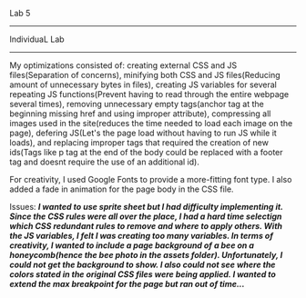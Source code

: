 Lab 5
_____________________________
IndividuaL Lab
_____________________________


My optimizations consisted of: creating external CSS and JS files(Separation of concerns), minifying both CSS and JS files(Reducing amount of unnecessary bytes in files), creating JS variables for several repeating JS functions(Prevent having to read through the entire webpage several times), removing unnecessary empty tags(anchor tag at the beginning missing href and using improper attribute), compressing all images used in the site(reduces the time needed to load each image on the page), defering JS(Let's the page load without having to run JS while it loads), and replacing improper tags that required the creation of new ids(Tags like p tag at the end of the body could be replaced with a footer tag and doesnt require the use of an additional id).

For creativity, I used Google Fonts to provide a more-fitting font type. I also added a fade in animation for the page body in the CSS file. 

Issues:
***I wanted to use sprite sheet but I had difficulty implementing it. Since the CSS rules were all over the place, I had a hard time selectign which CSS redundant rules to remove and where to apply others. With the JS variables, I felt I was creating too many variables. In terms of creativity, I wanted to include a page background of a bee on a honeycomb(hence the bee photo in the assets folder). Unfortunately, I could not get the background to show. I also could not see where the colors stated in the original CSS files were being applied. I wanted to extend the max breakpoint for the page but ran out of time...***
